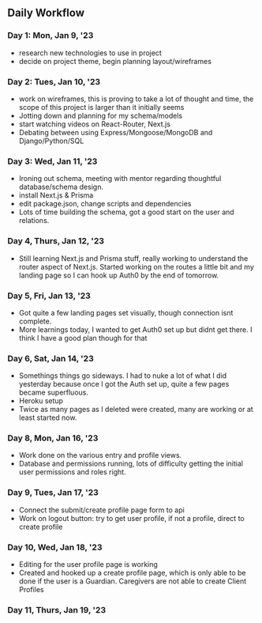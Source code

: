 ## Daily Workflow

### Day 1: Mon, Jan 9, '23
- research new technologies to use in project
- decide on project theme, begin planning layout/wireframes

### Day 2: Tues, Jan 10, '23
- work on wireframes, this is proving to take a lot of thought and time, the scope of this project is larger than it initially seems
- Jotting down and planning for my schema/models
- start watching videos on React-Router, Next.js
- Debating between using Express/Mongoose/MongoDB and Django/Python/SQL

### Day 3: Wed, Jan 11, '23
- Ironing out schema, meeting with mentor regarding thoughtful database/schema design.
- install Next.js & Prisma
- edit package.json, change scripts and dependencies
- Lots of time building the schema, got a good start on the user and relations.

### Day 4, Thurs, Jan 12, '23
- Still learning Next.js and Prisma stuff, really working to understand the router aspect of Next.js. Started working on the routes a little bit and my landing page so I can hook up Auth0 by the end of tomorrow.

### Day 5, Fri, Jan 13, '23
- Got quite a few landing pages set visually, though connection isnt complete.
- More learnings today, I wanted to get Auth0 set up but didnt get there. I think I have a good plan though for that

### Day 6, Sat, Jan 14, '23
- Somethings things go sideways. I had to nuke a lot of what I did yesterday because once I got the Auth set up, quite a few pages became superfluous. 
- Heroku setup
- Twice as many pages as I deleted were created, many are working or at least started now.

### Day 8, Mon, Jan 16, '23
- Work done on the various entry and profile views. 
- Database and permissions running, lots of difficulty getting the initial user permissions and roles right.

### Day 9, Tues, Jan 17, '23
- Connect the submit/create profile page form to api
- Work on logout button: try to get user profile, if not a profile, direct to create profile

### Day 10, Wed, Jan 18, '23
- Editing for the user profile page is working
- Created and hooked up a create profile page, which is only able to be done if the user is a Guardian. Caregivers are not able to create Client Profiles

### Day 11, Thurs, Jan 19, '23